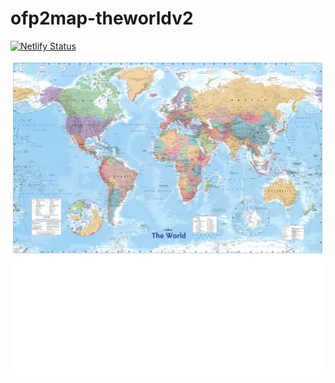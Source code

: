 # ofp2map-theworldv2

[![Netlify Status](https://api.netlify.com/api/v1/badges/79c8f9e4-b0da-4f37-8309-c1020c2cf619/deploy-status)](https://app.netlify.com/sites/ofp2map-theworldv2/deploys)

![The World](theworldv2/0/0/0.webp?raw=true "Title")
